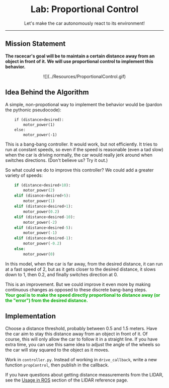 <center>
<h1>Lab: Proportional Control</h1>
Let's make the car autonomously react to its environment!
</center>
<hr/>

## Mission Statement
**The racecar's goal will be to maintain a certain distance away from an object in front of it. We will use proportional control to implement this behavior.**

<center>
![](../Resources/ProportionalControl.gif)
</center>

## Idea Behind the Algorithm
A simple, non-propotional way to implement the behavior would be (pardon the pythonic pseudocode):
```
    if (distance>desired):
        motor_power(1)
    else:
        motor_power(-1)
```
This is a bang-bang controller. It would work, but not efficiently. It tries to run at constant speeds, so even if the speed is reasonable (even a tad slow) when the car is driving normally, the car would really jerk around when switches directions. (Don't believe us? Try it out.) 

So what could we do to improve this controller? We could add a greater variety of speeds:
```python
    if (distance>desired+10):
        motor_power(2)
    elif (disance>desired+5):
        motor_power(1)
    elif (distance>desired+1):
        motor_power(0.2)
    elif (distance<desired-10):
        motor_power(-2)
    elif (distance<desired-5):
        motor_power(-1)
    elif (distance<desired-1):
        motor_power(-0.2)
    else:
        motor_power(0)
```
In this model, when the car is far away, from the desired distance, it can run at a fast speed of 2, but as it gets closer to the desired distance, it slows down to 1, then 0.2, and finally switches direction at 0.

This is an improvement. But we could improve it even more by making continuous changes as opposed to these discrete bang-bang steps.<br>
**<font color="00AA00">Your goal is to make the speed directly proportional to distance away (or the "error") from the desired distance.</font>**

## Implementation
Choose a distance threshold, probably between 0.5 and 1.5 meters. Have the car aim to stay this distance away from an object in front of it. Of course, this will only allow the car to follow it in a straight line. If you have extra time, you can use this same idea to adjust the angle of the wheels so the car will stay squared to the object as it moves.

Work in `controller.py`. Instead of working in `drive_callback`, write a new function `propControl`, then publish in the callback.

If you have questions about getting distance measurements from the LIDAR, see the [Usage in ROS](http://bwsi-racecar.com/racecar-parts/lidar/#usage-in-ros) section of the LIDAR reference page.
